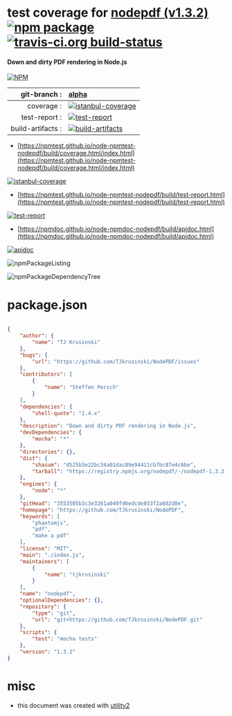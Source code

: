 # test coverage for  [nodepdf (v1.3.2)](https://github.com/TJkrusinski/NodePDF)  [![npm package](https://img.shields.io/npm/v/npmtest-nodepdf.svg?style=flat-square)](https://www.npmjs.org/package/npmtest-nodepdf) [![travis-ci.org build-status](https://api.travis-ci.org/npmtest/node-npmtest-nodepdf.svg)](https://travis-ci.org/npmtest/node-npmtest-nodepdf)
#### Down and dirty PDF rendering in Node.js

[![NPM](https://nodei.co/npm/nodepdf.png?downloads=true&downloadRank=true&stars=true)](https://www.npmjs.com/package/nodepdf)

| git-branch : | [alpha](https://github.com/npmtest/node-npmtest-nodepdf/tree/alpha)|
|--:|:--|
| coverage : | [![istanbul-coverage](https://npmtest.github.io/node-npmtest-nodepdf/build/coverage.badge.svg)](https://npmtest.github.io/node-npmtest-nodepdf/build/coverage.html/index.html)|
| test-report : | [![test-report](https://npmtest.github.io/node-npmtest-nodepdf/build/test-report.badge.svg)](https://npmtest.github.io/node-npmtest-nodepdf/build/test-report.html)|
| build-artifacts : | [![build-artifacts](https://npmtest.github.io/node-npmtest-nodepdf/glyphicons_144_folder_open.png)](https://github.com/npmtest/node-npmtest-nodepdf/tree/gh-pages/build)|

- [https://npmtest.github.io/node-npmtest-nodepdf/build/coverage.html/index.html](https://npmtest.github.io/node-npmtest-nodepdf/build/coverage.html/index.html)

[![istanbul-coverage](https://npmtest.github.io/node-npmtest-nodepdf/build/screenCapture.buildCi.browser.%252Ftmp%252Fbuild%252Fcoverage.lib.html.png)](https://npmtest.github.io/node-npmtest-nodepdf/build/coverage.html/index.html)

- [https://npmtest.github.io/node-npmtest-nodepdf/build/test-report.html](https://npmtest.github.io/node-npmtest-nodepdf/build/test-report.html)

[![test-report](https://npmtest.github.io/node-npmtest-nodepdf/build/screenCapture.buildCi.browser.%252Ftmp%252Fbuild%252Ftest-report.html.png)](https://npmtest.github.io/node-npmtest-nodepdf/build/test-report.html)

- [https://npmdoc.github.io/node-npmdoc-nodepdf/build/apidoc.html](https://npmdoc.github.io/node-npmdoc-nodepdf/build/apidoc.html)

[![apidoc](https://npmdoc.github.io/node-npmdoc-nodepdf/build/screenCapture.buildCi.browser.%252Ftmp%252Fbuild%252Fapidoc.html.png)](https://npmdoc.github.io/node-npmdoc-nodepdf/build/apidoc.html)

![npmPackageListing](https://npmtest.github.io/node-npmtest-nodepdf/build/screenCapture.npmPackageListing.svg)

![npmPackageDependencyTree](https://npmtest.github.io/node-npmtest-nodepdf/build/screenCapture.npmPackageDependencyTree.svg)



# package.json

```json

{
    "author": {
        "name": "TJ Krusinski"
    },
    "bugs": {
        "url": "https://github.com/TJkrusinski/NodePDF/issues"
    },
    "contributors": [
        {
            "name": "Steffen Persch"
        }
    ],
    "dependencies": {
        "shell-quote": "1.4.x"
    },
    "description": "Down and dirty PDF rendering in Node.js",
    "devDependencies": {
        "mocha": "*"
    },
    "directories": {},
    "dist": {
        "shasum": "d525b3e22bc34a01dac89e94411cb7bc87e4c6be",
        "tarball": "https://registry.npmjs.org/nodepdf/-/nodepdf-1.3.2.tgz"
    },
    "engines": {
        "node": "*"
    },
    "gitHead": "3553505b3c3e3261a049fd6edcde853f2a602d8e",
    "homepage": "https://github.com/TJkrusinski/NodePDF",
    "keywords": [
        "phantomjs",
        "pdf",
        "make a pdf"
    ],
    "license": "MIT",
    "main": "./index.js",
    "maintainers": [
        {
            "name": "tjkrusinski"
        }
    ],
    "name": "nodepdf",
    "optionalDependencies": {},
    "repository": {
        "type": "git",
        "url": "git+https://github.com/TJkrusinski/NodePDF.git"
    },
    "scripts": {
        "test": "mocha tests"
    },
    "version": "1.3.2"
}
```



# misc
- this document was created with [utility2](https://github.com/kaizhu256/node-utility2)
